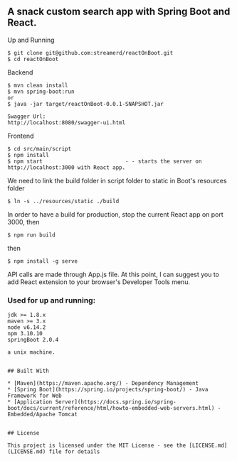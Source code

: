 ## A snack custom search app with Spring Boot and React. 

Up and Running 
```
$ git clone git@github.com:streamerd/reactOnBoot.git
$ cd reactOnBoot
```
Backend
```
$ mvn clean install
$ mvn spring-boot:run
or 
$ java -jar target/reactOnBoot-0.0.1-SNAPSHOT.jar
```
```
Swagger Url:
http://localhost:8080/swagger-ui.html
```

Frontend
```
$ cd src/main/script
$ npm install 
$ npm start                          - - starts the server on http://localhost:3000 with React app.
```

We need to link the build folder in script folder to static in Boot's resources folder
```
$ ln -s ../resources/static ./build 
```

In order to have a build for production, stop the current React app on port 3000, then
```
$ npm run build 
```
then

```
$ npm install -g serve
```


API calls are made through App.js file.
At this point, I can suggest you to add React extension to your browser's Developer Tools menu.


### Used for up and running:

```
jdk >= 1.8.x
maven >= 3.x
node v6.14.2
npm 3.10.10
springBoot 2.0.4

a unix machine.
```


```

## Built With

* [Maven](https://maven.apache.org/) - Dependency Management
* [Spring Boot](https://spring.io/projects/spring-boot/) - Java Framework for Web
* [Application Server](https://docs.spring.io/spring-boot/docs/current/reference/html/howto-embedded-web-servers.html) - Embedded/Apache Tomcat


## License

This project is licensed under the MIT License - see the [LICENSE.md](LICENSE.md) file for details
